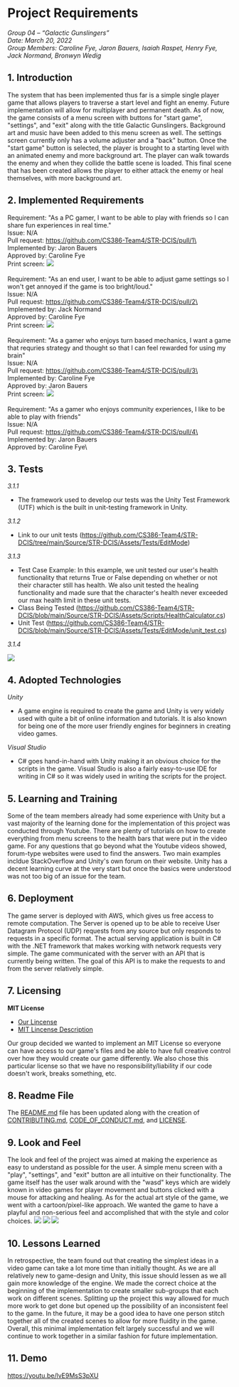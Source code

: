 
# Project Requirements

_Group 04 – “Galactic Gunslingers”\
Date: March 20, 2022\
Group Members: Caroline Fye, Jaron Bauers, Isaiah Raspet, Henry Fye, Jack Normand, Bronwyn Wedig_
## 1. Introduction
The system that has been implemented thus far is a simple single player game that allows players to traverse a start level and fight an enemy. Future implementation will allow for multiplayer and permanent death. As of now, the game consists of a menu screen with buttons for "start game", "settings", and "exit" along with the title Galactic Gunslingers. Background art and music have been added to this menu screen as well. The settings screen currently only has a volume adjuster and a "back" button. Once the "start game" button is selected, the player is brought to a starting level with an animated enemy and more background art. The player can walk towards the enemy and when they collide the battle scene is loaded. This final scene that has been created allows the player to either attack the enemy or heal themselves, with more background art. 

## 2. Implemented Requirements 
Requirement: "As a PC gamer, I want to be able to play with friends so I can share fun experiences in real time."\
Issue: N/A\
Pull request: https://github.com/CS386-Team4/STR-DCIS/pull/1\
Implemented by: Jaron Bauers\
Approved by: Caroline Fye\
Print screen: <img src ="/project_documentation/deliverable_media/images/Menu.png">\
\
Requirement: "As an end user, I want to be able to adjust game settings so I won't get annoyed if the game is too bright/loud."\
Issue: N/A\
Pull request: https://github.com/CS386-Team4/STR-DCIS/pull/2\
Implemented by: Jack Normand\
Approved by: Caroline Fye\
Print screen: <img src ="/project_documentation/deliverable_media/images/OptionScreen.png">\
\
Requirement: "As a gamer who enjoys turn based mechanics, I want a game that requries strategy and thought so that I can feel rewarded for using my brain"\
Issue: N/A\
Pull request: https://github.com/CS386-Team4/STR-DCIS/pull/3\
Implemented by: Caroline Fye\
Approved by: Jaron Bauers\
Print screen: <img src ="/project_documentation/deliverable_media/images/CombatScreen.png">\
\
Requirement: "As a gamer who enjoys community experiences, I like to be able to play with friends"\
Issue: N/A\
Pull request: https://github.com/CS386-Team4/STR-DCIS/pull/4\
Implemented by: Jaron Bauers\
Approved by: Caroline Fye\

## 3. Tests
*3.1.1*
- The framework used to develop our tests was the Unity Test Framework (UTF) which is the built in unit-testing framework in Unity.

*3.1.2*
- Link to our unit tests (https://github.com/CS386-Team4/STR-DCIS/tree/main/Source/STR-DCIS/Assets/Tests/EditMode)

*3.1.3*
- Test Case Example: In this example, we unit tested our user's health functionality that returns True or False depending on whether or not their character still has health. We also unit tested the healing functionality and made sure that the character's health never exceeded our max health limit in these unit tests.
- Class Being Tested (https://github.com/CS386-Team4/STR-DCIS/blob/main/Source/STR-DCIS/Assets/Scripts/HealthCalculator.cs)
- Unit Test (https://github.com/CS386-Team4/STR-DCIS/blob/main/Source/STR-DCIS/Assets/Tests/EditMode/unit_test.cs)

*3.1.4*

![](./images/Test_Run.png)

## 4. Adopted Technologies
*Unity* 
- A game engine is required to create the game and Unity is very widely used with quite a bit of online information and tutorials. It is also known for being one of the more user friendly engines for beginners in creating video games.

*Visual Studio*
- C# goes hand-in-hand with Unity making it an obvious choice for the scripts in the game. Visual Studio is also a fairly easy-to-use IDE for writing in C# so it was widely used in writing the scripts for the project.

## 5. Learning and Training
Some of the team members already had some experience with Unity but a vast majority of the learning done for the implementation of this project was conducted through Youtube. There are plenty of tutorials on how to create everything from menu screens to the health bars that were put in the video game. For any questions that go beyond what the Youtube videos showed, forum-type websites were used to find the answers. Two main examples incldue StackOverflow and Unity's own forum on their website. Unity has a decent learning curve at the very start but once the basics were understood was not too big of an issue for the team.

## 6. Deployment
The game server is deployed with AWS, which gives us free access to remote computation.
The Server is opened up to be able to receive User Datagram Protocol (UDP) requests from 
any source but only responds to requests in a specific format. The actual serving 
application is built in C# with the .NET framework that makes working with network 
requests very simple. The game communicated with the server with an API that is currently 
being written. The goal of this API is to make the requests to and from the server 
relatively simple.

## 7. Licensing
**MIT License**
- [Our Lincense](https://github.com/CS386-Team4/STR-DCIS/blob/main/LICENSE)
- [MIT Lincense Description](https://choosealicense.com/licenses/mit/)

Our group decided we wanted to implement an MIT License so everyone can have access to our game's files and be able to have full creative control over how they would create our game differently. We also chose this particular license so that we have no responsibility/liability if our code doesn't work, breaks something, etc.

## 8. Readme File
The [README.md](/README.md) file has been updated along with the creation of [CONTRIBUTING.md](/CONTRIBUTING.md), [CODE_OF_CONDUCT.md](/CODE_OF_CONDUCT.md), and [LICENSE](/LICENSE).

## 9. Look and Feel
The look and feel of the project was aimed at making the experience as easy to understand as possible for the user. A simple menu screen with a "play", "settings", and "exit" button are all intuitive on their functionality. The game itself has the user walk around with the "wasd" keys which are widely known in video games for player movement and buttons clicked with a mouse for attacking and healing. As for the actual art style of the game, we went with a cartoon/pixel-like approach. We wanted the game to have a playful and non-serious feel and accomplished that with the style and color choices. 
<img src ="/project_documentation/deliverable_media/images/GG1.JPG">
<img src ="/project_documentation/deliverable_media/images/GG2.JPG">
<img src ="/project_documentation/deliverable_media/images/GG3.JPG">

## 10. Lessons Learned
In retrospective, the team found out that creating the simplest ideas in a video game can take a lot more time than initially thought. As we are all relatively new to game-design and Unity, this issue should lessen as we all gain more knowledge of the engine. We made the correct choice at the beginning of the implementation to create smaller sub-groups that each work on different scenes. Splitting up the project this way allowed for much more work to get done but opened up the possibility of an inconsistent feel to the game. In the future, it may be a good idea to have one person stitch together all of the created scenes to allow for more fluidity in the game. Overall, this minimal implementation felt largely successful and we will continue to work together in a similar fashion for future implementation.

## 11. Demo
https://youtu.be/lvE9MsS3pXU
